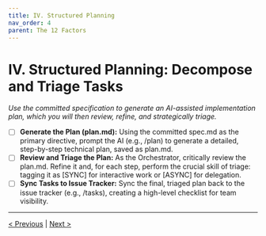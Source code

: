 ```yaml
---
title: IV. Structured Planning
nav_order: 4
parent: The 12 Factors
---
```

# IV. Structured Planning: Decompose and Triage Tasks

*Use the committed specification to generate an AI-assisted implementation plan, which you will then review, refine, and strategically triage.*

- [ ] **Generate the Plan (plan.md):** Using the committed spec.md as the primary directive, prompt the AI (e.g., /plan) to generate a detailed, step-by-step technical plan, saved as plan.md.
- [ ] **Review and Triage the Plan:** As the Orchestrator, critically review the plan.md. Refine it and, for each step, perform the crucial skill of triage: tagging it as [SYNC] for interactive work or [ASYNC] for delegation.
- [ ] **Sync Tasks to Issue Tracker:** Sync the final, triaged plan back to the issue tracker (e.g., /tasks), creating a high-level checklist for team visibility.

---
[< Previous](mission-definition.md) | [Next >](dual-execution-loops.md)
